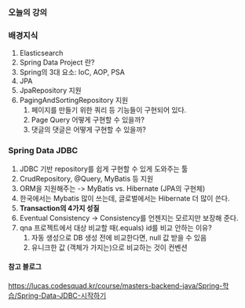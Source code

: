 ### 오늘의 강의

### 배경지식

1. Elasticsearch
2. Spring Data Project 란?
3. Spring의 3대 요소: IoC, AOP, PSA
4. JPA
5. JpaRepository 지원
6. PagingAndSortingRepository 지원
   1. 페이지를 만들기 위한 쿼리 등 기능들이 구현되어 있다. 
   2. Page Query 어떻게 구현할 수 있을까?
   3. 댓글의 댓글은 어떻게 구현할 수 있을까?

### Spring Data JDBC

1. JDBC 기반 repository를 쉽게 구현할 수 있게 도와주는 툴
2. CrudRepository, @Query, MyBatis 등 지원
3. ORM을 지원해주는 -> MyBatis vs. Hibernate (JPA의 구현체)
4. 한국에서는 Mybatis 많이 쓰는데, 글로벌에서는 Hibernate 더 많이 쓴다.
5. **Transaction의 4가지 성질**
6. Eventual Consistency -> Consistency를 언젠지는 모르지만 보장해 준다.
7. qna 프로젝트에서 대상 비교할 때(.equals) id를 비교 안하는 이유?
   1. 자동 생성으로 DB 생성 전에 비교한다면, null 값 받을 수 있음
   2. 유니크한 값 (객체가 가지는)으로 비교하는 것이 컨벤션 


#### 참고 블로그

https://lucas.codesquad.kr/course/masters-backend-java/Spring-학습/Spring-Data-JDBC-시작하기
